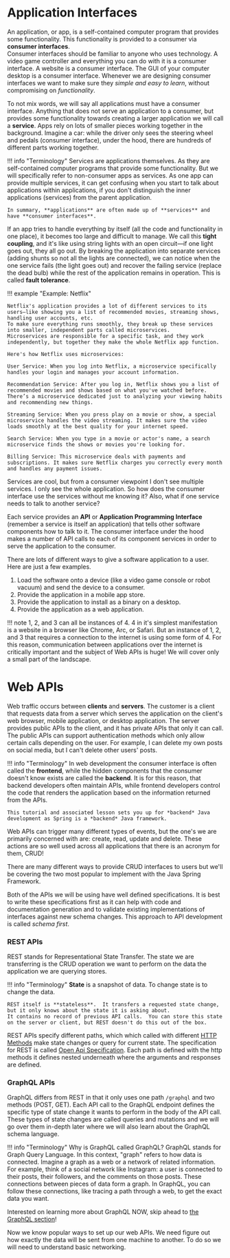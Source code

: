 # Application Interfaces

An application, or app, is a self-contained computer program that provides
some functionality.  This functionality is provided to a consumer via **consumer interfaces**.  
Consumer interfaces should be familiar to anyone who uses technology.  A video game controller and everything you can do with it is a consumer
interface.  A website is a consumer interface.  The GUI of your computer desktop is a consumer interface.
Whenever we are designing consumer interfaces we want to make sure they *simple and easy to learn*, without compromising on *functionality*.

To not mix words, we will say all applications must have a consumer interface.  Anything that does not serve an application to a consumer,
but provides some functionality towards creating a larger application we will call a **service**.  Apps rely on lots of
smaller pieces working together in the background. Imagine a car: while the driver only sees the steering wheel and pedals (consumer interface),
under the hood, there are hundreds of different parts working together.

!!! info "Terminology"
    Services are applications themselves.  As they are self-contained computer programs that provide some functionality. But we will specifically refer to non-consumer apps as services.  As one app can provide multiple services, it can get confusing
    when you start to talk about applications within applications, if you don't distinguish the inner applications (services) from the parent application.
    
    In summary, **applications** are often made up of **services** and have **consumer interfaces**.


If an app tries to handle everything by itself (all the code and functionality in one place), it becomes too large and difficult to manage. 
We call this **tight coupling**, and it's like using string lights with an open circuit—if one light goes out, they all go out.  By breaking
the application into separate services (adding shunts so not all the lights are connected), we can notice when the one service fails (the light goes out) and recover
the failing service (replace the dead bulb) while the rest of the application remains in operation.  This is called **fault tolerance**.  

!!! example "Example: Netflix"

    Netflix's application provides a lot of different services to its users—like showing you a list of recommended movies, streaming shows, handling user accounts, etc. 
    To make sure everything runs smoothly, they break up these services into smaller, independent parts called microservices.
    Microservices are responsible for a specific task, and they work independently, but together they make the whole Netflix app function.
    
    Here's how Netflix uses microservices:
    
    User Service: When you log into Netflix, a microservice specifically handles your login and manages your account information.
    
    Recommendation Service: After you log in, Netflix shows you a list of recommended movies and shows based on what you've watched before. There’s a microservice dedicated just to analyzing your viewing habits and recommending new things.
    
    Streaming Service: When you press play on a movie or show, a special microservice handles the video streaming. It makes sure the video loads smoothly at the best quality for your internet speed.
    
    Search Service: When you type in a movie or actor's name, a search microservice finds the shows or movies you're looking for.
    
    Billing Service: This microservice deals with payments and subscriptions. It makes sure Netflix charges you correctly every month and handles any payment issues.

Services are cool, but from a consumer viewpoint I don't see multiple services.  I only see the whole application.  So how does
the consumer interface use the services without me knowing it?  Also, what if one service needs to talk to another service?

Each service provides an **API** or **Application Programming Interface** (remember a service is itself an application)
that tells other software components how to talk to it.  The consumer interface under the hood makes a number of API
calls to each of its component services in order to serve the application to the consumer.

There are lots of different ways to give a software application to a user.  Here are just a few examples.

1. Load the software onto a device (like a video game console or robot vacuum) and send the device to a consumer.
2. Provide the application in a mobile app store. 
3. Provide the application to install as a binary on a desktop.
4. Provide the application as a web application.

!!! note
    1, 2, and 3 can all be instances of 4.  4 in it's simplest manifestation is a website in a browser like
    Chrome, Arc, or Safari.  But an instance of 1, 2, and 3 that requires a connection to the internet is
    using some form of 4.  For this reason, communication between applications over the internet is 
    critically important and the subject of Web APIs is huge!  We will cover only a small part of the landscape.

# Web APIs

Web traffic occurs between **clients** and **servers**.  The customer is a client that requests data from a server
which serves the application on the client's web browser, mobile application, or desktop application.
The server provides public APIs to the client, and it has private APIs that only it can call.  The public APIs
can support authentication methods which only allow certain calls depending on the user.  For example,
I can delete my own posts on social media, but I can't delete other users' posts.

!!! info "Terminology"
    In web development the consumer interface is often called the **frontend**, while the hidden components that the
    consumer doesn't know exists are called the **backend**.  It is for this reason, that backend developers often
    maintain APIs, while frontend developers control the code that renders the application based on the information
    returned from the APIs.

    This tutorial and associated lesson sets you up for *backend* Java development as Spring is a *backend* Java framework.

Web APIs can trigger many different types of events, but the one's we are primarily concerned with are:
create, read, update and delete.  These actions are so well used across all applications that there
is an acronym for them, CRUD!

There are many different ways to provide CRUD interfaces to users but we'll be covering the two most popular
to implement with the Java Spring Framework.

Both of the APIs we will be using have well defined specifications.  It is best to write these specifications first
as it can help with code and documentation generation and to validate existing implementations of interfaces against new
schema changes.  This approach to API development is called *schema first*.

### REST APIs

REST stands for Representational State Transfer.  The state we are transferring is the CRUD operation we want to perform
on the data the application we are querying stores.

!!! info "Terminology"
    **State** is a snapshot of data.  To change state is to change the data.

    REST itself is **stateless**.  It transfers a requested state change, but it only knows about the state it is asking about.
    It contains no record of previous API calls.  You can store this state on the server or client, but REST doesn't do this out of the box.

REST APIs specify different paths, which which called with different [HTTP Methods](networking.md) make state changes or
query for current state.  The specification for REST is called [Open Api Specification](https://swagger.io/specification/v2/).
Each path is defined with the http methods it defines nested underneath where the arguments and responses are defined.

### GraphQL APIs

GraphQL differs from REST in that it only uses one path `/graphql` and two methods (POST, GET).  Each API call to
the GraphQL endpoint defines the specific type of state change it wants to perform in the body of the API call.
These types of state changes are called queries and mutations and we will go over them in-depth later where we will
also learn about the GraphQL schema language.

!!! info "Terminology"
    Why is GraphQL called GraphQL?  GraphQL stands for Graph Query Language. In this context, "graph" refers to how 
    data is connected. Imagine a graph as a web or a network of related information. For example, think of a social network 
    like Instagram: a user is connected to their posts, their followers, and the comments on those posts. 
    These connections between pieces of data form a graph. In GraphQL, you can follow these connections, like tracing a path 
    through a web, to get the exact data you want.

Interested on learning more about GraphQL NOW, skip ahead to [the GraphQL section](../graphql/schema.md)!

Now we know popular ways to set up our web APIs.  We need figure out how exactly the data will be sent from one 
machine to another.  To do so we will need to understand basic networking.